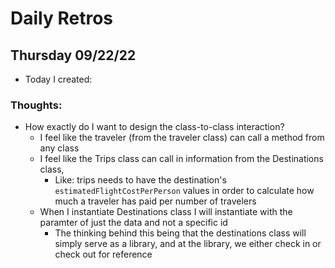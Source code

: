 # Daily Retros


## Thursday 09/22/22
- Today I created:

### Thoughts:
- How exactly do I want to design the class-to-class interaction?
     - I feel like the traveler  (from the traveler class) can call a method from any class
     - I feel like the Trips class can call in information from the Destinations class, 
         - Like: trips needs to have the destination's  `estimatedFlightCostPerPerson` values in order to calculate how much a traveler has paid per number of travelers
    - When I instantiate Destinations class I will instantiate with the paramter of just the data and not a specific id
         - The thinking behind this being that the destinations class will simply serve as a library, and at the library, we either check in or check out for reference
         
